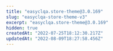 ```yaml
---
title: "easyclqa.store-theme@3.0.169"
slug: "easyclqa-store-theme-v3"
excerpt: "easyclqa.store-theme@3.0.169"
hidden: true
createdAt: "2022-07-25T18:12:30.217Z"
updatedAt: "2022-08-09T18:27:58.456Z"
---
```

